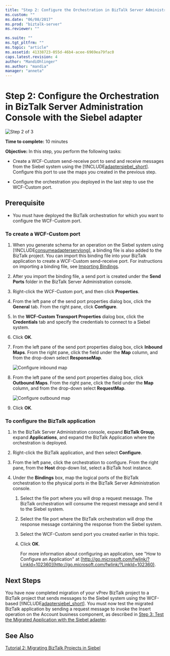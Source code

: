 ```yaml
---
title: "Step 2: Configure the Orchestration in BizTalk Server Administration Console with the Siebel adapter | Microsoft Docs"
ms.custom: ""
ms.date: "06/08/2017"
ms.prod: "biztalk-server"
ms.reviewer: ""

ms.suite: ""
ms.tgt_pltfrm: ""
ms.topic: "article"
ms.assetid: 41338723-055d-46b4-acee-6969ea79fac0
caps.latest.revision: 4
author: "MandiOhlinger"
ms.author: "mandia"
manager: "anneta"
---
```

# Step 2: Configure the Orchestration in BizTalk Server Administration Console with the Siebel adapter
![Step 2 of 3](../../adapters-and-accelerators/adapter-oracle-database/media/step-2of3.gif "Step_2of3")  
  
 **Time to complete:** 10 minutes  
  
 **Objective:** In this step, you perform the following tasks:  
  
- Create a WCF-Custom send-receive port to send and receive messages from the Siebel system using the [!INCLUDE[adaptersiebel_short](../../includes/adaptersiebel-short-md.md)]. Configure this port to use the maps you created in the previous step.  
  
- Configure the orchestration you deployed in the last step to use the WCF-Custom port.  
  
## Prerequisite  
  
-   You must have deployed the BizTalk orchestration for which you want to configure the WCF-Custom port.  
  
### To create a WCF-Custom port  
  
1. When you generate schema for an operation on the Siebel system using [!INCLUDE[consumeadapterservlong](../../includes/consumeadapterservlong-md.md)], a binding file is also added to the BizTalk project. You can import this binding file into your BizTalk application to create a WCF-Custom send-receive port. For instructions on importing a binding file, see [Importing Bindings](https://msdn.microsoft.com/library/908ab90c-2ba2-4c65-9f74-10579f06e372).  
  
2. After you import the binding file, a send port is created under the **Send Ports** folder in the BizTalk Server Administration console.  
  
3. Right-click the WCF-Custom port, and then click **Properties**.  
  
4. From the left pane of the send port properties dialog box, click the **General** tab. From the right pane, click **Configure**.  
  
5. In the **WCF-Custom Transport Properties** dialog box, click the **Credentials** tab and specify the credentials to connect to a Siebel system.  
  
6. Click **OK**.  
  
7. From the left pane of the send port properties dialog box, click **Inbound Maps**. From the right pane, click the field under the **Map** column, and from the drop-down select **ResponseMap**.  
  
    ![Configure inbound map](../../adapters-and-accelerators/adapter-siebel/media/e1ceee98-9f10-40f1-a611-88d3a2c102a9.gif "e1ceee98-9f10-40f1-a611-88d3a2c102a9")  
  
8. From the left pane of the send port properties dialog box, click **Outbound Maps**. From the right pane, click the field under the **Map** column, and from the drop-down select **RequestMap**.  
  
    ![Configure outbound map](../../adapters-and-accelerators/adapter-siebel/media/8f8efeaa-d5cd-4ed3-b2f3-a600c48c3bb9.gif "8f8efeaa-d5cd-4ed3-b2f3-a600c48c3bb9")  
  
9. Click **OK**.  
  
### To configure the BizTalk application  
  
1. In the BizTalk Server Administration console, expand **BizTalk Group**, expand **Applications**, and expand the BizTalk Application where the orchestration is deployed.  
  
2. Right-click the BizTalk application, and then select **Configure**.  
  
3. From the left pane, click the orchestration to configure. From the right pane, from the **Host** drop-down list, select a BizTalk host instance.  
  
4. Under the **Bindings** box, map the logical ports of the BizTalk orchestration to the physical ports in the BizTalk Server Administration console.  
  
   1. Select the file port where you will drop a request message. The BizTalk orchestration will consume the request message and send it to the Siebel system.  
  
   2. Select the file port where the BizTalk orchestration will drop the response message containing the response from the Siebel system.  
  
   3. Select the WCF-Custom send port you created earlier in this topic.  
  
   4. Click **OK**.  
  
      For more information about configuring an application, see "How to Configure an Application" at [http://go.microsoft.com/fwlink/?LinkId=102360](http://go.microsoft.com/fwlink/?LinkId=102360).  
  
## Next Steps  
 You have now completed migration of your vPrev BizTalk project to a BizTalk project that sends messages to the Siebel system using the WCF-based [!INCLUDE[adaptersiebel_short](../../includes/adaptersiebel-short-md.md)]. You must now test the migrated BizTalk application by sending a request message to invoke the Insert operation on the Account business component, as described in [Step 3: Test the Migrated Application with the Siebel adapter](../../adapters-and-accelerators/adapter-siebel/step-3-test-the-migrated-application-with-the-siebel-adapter.md).  
  
## See Also  
 [Tutorial 2: Migrating BizTalk Projects in Siebel](../../adapters-and-accelerators/adapter-siebel/tutorial-2-migrating-biztalk-projects-in-siebel.md)